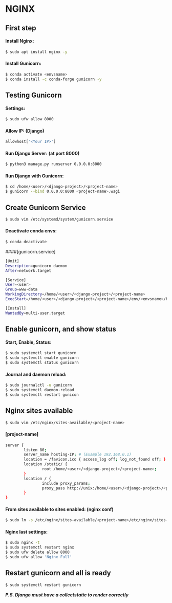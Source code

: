 # NGINX
## First step
#### Install Nginx:

```sh
$ sudo apt install nginx -y
```

#### Install Gunicorn:

```sh
$ conda activate <envsname>
$ conda install -c conda-forge gunicorn -y
```

## Testing Gunicorn
#### Settings:

```sh
$ sudo ufw allow 8000
``` 

#### Allow IP: (Django)

```python
allowhost['<Your IP>']
```

#### Run Django Server: (at port 8000)

```sh
$ python3 manage.py runserver 0.0.0.0:8000
```

#### Run Django with Gunicorn:

```sh
$ cd /home/<user>/<django-project>/<project-name>
$ gunicorn --bind 0.0.0.0:8000 <project-name>.wsgi
```

## Create Gunicorn Service

```sh
$ sudo vim /etc/systemd/system/gunicorn.service
```

#### Deactivate conda envs:

```sh
$ conda deactivate
```

####[gunicorn.service]

```sh
[Unit]
Description=gunicorn daemon
After=network.target

[Service]
User=<user>
Group=www-data
WorkingDirectory=/home/<user>/<django-project>/<project-name>
ExecStart=/home/<user>/<django-project>/<project-name>/env/<envsname>/bin/gunicorn --access-logfile - --workers 3 --bind unix:/home/<user>/<django-project>/<project-name>.sock <project-name>.wsgi:application

[Install]
WantedBy=multi-user.target

```

## Enable gunicorn, and show status
#### Start, Enable, Status:

```sh
$ sudo systemctl start gunicorn
$ sudo systemctl enable gunicorn
$ sudo systemctl status gunicorn
```

#### Journal and daemon reload:

```sh
$ sudo journalctl -u gunicorn
$ sudo systemctl daemon-reload
$ sudo systemctl restart gunicon
```

## Nginx sites available

```sh
$ sudo vim /etc/nginx/sites-available/<project-name>
```

#### [project-name]

```sh
server {
        listen 80;
        server_name hosting-IP; # (Example 192.168.0.1)
        location = /favicon.ico { access_log off; log_not_found off; }
        location /static/ {
                root /home/<user>/<django-project>/<project-name>;
        }
        location / {
                include proxy_params;
                proxy_pass http://unix:/home/<user>/<django-project>/<project-name>.sock;
        }
}
```

#### From sites available to sites enabled: (nginx conf)

```sh
$ sudo ln -s /etc/nginx/sites-available/<project-name>/etc/nginx/sites-enabled
```

#### Nginx last settings:

```sh
$ sudo nginx -t
$ sudo systemctl restart nginx
$ sudo ufw delete allow 8000
$ sudo ufw allow 'Nginx Full'
```

## Restart gunicorn and all is ready

```sh
$ sudo systemctl restart gunicorn
```

***P.S. Django must have a collectstatic to render correctly***